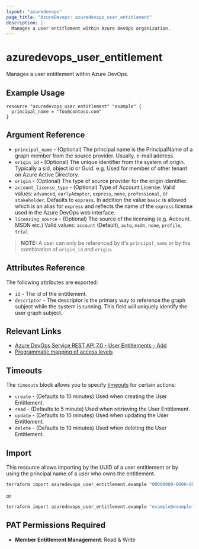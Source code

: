 ```yaml
---
layout: "azuredevops"
page_title: "AzureDevops: azuredevops_user_entitlement"
description: |-
  Manages a user entitlement within Azure DevOps organization.
---
```


# azuredevops_user_entitlement

Manages a user entitlement within Azure DevOps.

## Example Usage

```hcl
resource "azuredevops_user_entitlement" "example" {
  principal_name = "foo@contoso.com"
}
```

## Argument Reference

- `principal_name` - (Optional) The principal name is the PrincipalName of a graph member from the source provider. Usually, e-mail address.
- `origin_id` - (Optional) The unique identifier from the system of origin. Typically a sid, object id or Guid. e.g. Used for member of other tenant on Azure Active Directory.
- `origin` - (Optional) The type of source provider for the origin identifier.
- `account_license_type` - (Optional) Type of Account License. Valid values: `advanced`, `earlyAdopter`, `express`, `none`, `professional`, or `stakeholder`. Defaults to `express`. In addition the value `basic` is allowed which is an alias for `express` and reflects the name of the `express` license used in the Azure DevOps web interface.
- `licensing_source` - (Optional) The source of the licensing (e.g. Account. MSDN etc.) Valid values: `account` (Default), `auto`, `msdn`, `none`, `profile`, `trial`

> **NOTE:** A user can only be referenced by it's `principal_name` or by the combination of `origin_id` and `origin`.

## Attributes Reference

The following attributes are exported:

- `id` - The id of the entitlement.
- `descriptor` - The descriptor is the primary way to reference the graph subject while the system is running. This field will uniquely identify the user graph subject.

## Relevant Links

- [Azure DevOps Service REST API 7.0 - User Entitlements - Add](https://docs.microsoft.com/en-us/rest/api/azure/devops/memberentitlementmanagement/user-entitlements/add?view=azure-devops-rest-7.0)
- [Programmatic mapping of access levels](https://docs.microsoft.com/en-us/azure/devops/organizations/security/access-levels?view=azure-devops#programmatic-mapping-of-access-levels)

## Timeouts

The `timeouts` block allows you to specify [timeouts](https://developer.hashicorp.com/terraform/language/resources/syntax#operation-timeouts) for certain actions:

* `create` - (Defaults to 10 minutes) Used when creating the User Entitlement.
* `read` - (Defaults to 5 minute) Used when retrieving the User Entitlement.
* `update` - (Defaults to 10 minutes) Used when updating the User Entitlement.
* `delete` - (Defaults to 10 minutes) Used when deleting the User Entitlement.

## Import

This resource allows importing by the UUID of a user entitlement or by using the principal name of a user who owns the entitlement.

```sh
terraform import azuredevops_user_entitlement.example "00000000-0000-0000-0000-000000000000"
```

or 

```sh
terraform import azuredevops_user_entitlement.example "example@example.com"
```

## PAT Permissions Required

- **Member Entitlement Management**: Read & Write
